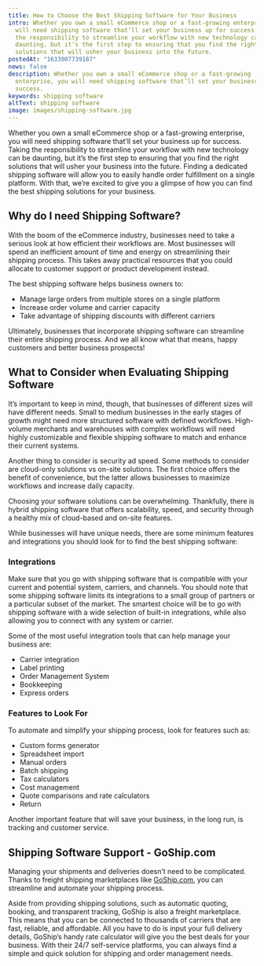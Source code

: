 ```yaml
---
title: How to Choose the Best Shipping Software for Your Business
intro: Whether you own a small eCommerce shop or a fast-growing enterprise, you
  will need shipping software that’ll set your business up for success. Taking
  the responsibility to streamline your workflow with new technology can be
  daunting, but it’s the first step to ensuring that you find the right
  solutions that will usher your business into the future.
postedAt: "1633007739187"
news: false
description: Whether you own a small eCommerce shop or a fast-growing
  enterprise, you will need shipping software that’ll set your business up for
  success.
keywords: shipping software
altText: shipping software
image: images/shipping-software.jpg
---
```



Whether you own a small eCommerce shop or a fast-growing enterprise, you will need shipping software that’ll set your business up for success. Taking the responsibility to streamline your workflow with new technology can be daunting, but it’s the first step to ensuring that you find the right solutions that will usher your business into the future. Finding a dedicated shipping software will allow you to easily handle order fulfillment on a single platform. With that, we’re excited to give you a glimpse of how you can find the best shipping solutions for your business.

## Why do I need Shipping Software?

With the boom of the eCommerce industry, businesses need to take a serious look at how efficient their workflows are. Most businesses will spend an inefficient amount of time and energy on streamlining their shipping process. This takes away practical resources that you could allocate to customer support or product development instead.

The best shipping software helps business owners to:

* Manage large orders from multiple stores on a single platform
* Increase order volume and carrier capacity
* Take advantage of shipping discounts with different carriers

Ultimately, businesses that incorporate shipping software can streamline their entire shipping process. And we all know what that means, happy customers and better business prospects!

## What to Consider when Evaluating Shipping Software

It’s important to keep in mind, though, that businesses of different sizes will have different needs. Small to medium businesses in the early stages of growth might need more structured software with defined workflows. High-volume merchants and warehouses with complex workflows will need highly customizable and flexible shipping software to match and enhance their current systems.

Another thing to consider is security ad speed. Some methods to consider are cloud-only solutions vs on-site solutions. The first choice offers the benefit of convenience, but the latter allows businesses to maximize workflows and increase daily capacity.

Choosing your software solutions can be overwhelming. Thankfully, there is hybrid shipping software that offers scalability, speed, and security through a healthy mix of cloud-based and on-site features.

While businesses will have unique needs, there are some minimum features and integrations you should look for to find the best shipping software:

### Integrations

Make sure that you go with shipping software that is compatible with your current and potential system, carriers, and channels. You should note that some shipping software limits its integrations to a small group of partners or a particular subset of the market. The smartest choice will be to go with shipping software with a wide selection of built-in integrations, while also allowing you to connect with any system or carrier.

Some of the most useful integration tools that can help manage your business are:

* Carrier integration
* Label printing
* Order Management System
* Bookkeeping
* Express orders

### Features to Look For

To automate and simplify your shipping process, look for features such as:

* Custom forms generator
* Spreadsheet import
* Manual orders
* Batch shipping
* Tax calculators
* Cost management
* Quote comparisons and rate calculators
* Return

Another important feature that will save your business, in the long run, is tracking and customer service.

## Shipping Software Support - GoShip.com

Managing your shipments and deliveries doesn’t need to be complicated.  Thanks to freight shipping marketplaces like [GoShip.com](http://goship.com), you can streamline and automate your shipping process.

Aside from providing shipping solutions, such as automatic quoting, booking, and transparent tracking, GoShip is also a freight marketplace. This means that you can be connected to thousands of carriers that are fast, reliable, and affordable. All you have to do is input your full delivery details, GoShip’s handy rate calculator will give you the best deals for your business. With their 24/7 self-service platforms, you can always find a simple and quick solution for shipping and order management needs.

